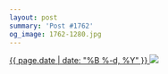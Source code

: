 ```yaml
---
layout: post
summary: 'Post #1762'
og_image: 1762-1280.jpg
---
```


<p>
 <time>
  <a href="/1762">
   {{ page.date | date: "%B %-d, %Y" }}
  </a>
 </time>
 <a href="/1762">
  <img data-taken="3/12/2023" sizes="(min-width: 700px) 50vw, calc(100vw - 2rem)" src="{{ site.assets_url }}/1762-640.jpg" srcset="{{ site.assets_url }}/1762-320.jpg 320w, {{ site.assets_url }}/1762-640.jpg 640w, {{ site.assets_url }}/1762-960.jpg 960w, {{ site.assets_url }}/1762-1280.jpg 1280w"/>
 </a>
</p>
